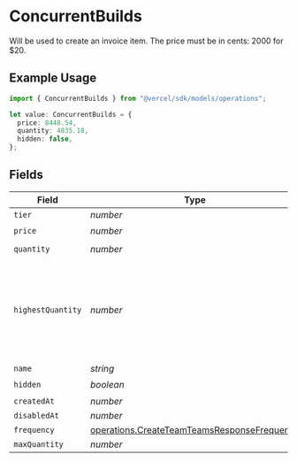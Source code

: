 # ConcurrentBuilds

Will be used to create an invoice item. The price must be in cents: 2000 for $20.

## Example Usage

```typescript
import { ConcurrentBuilds } from "@vercel/sdk/models/operations";

let value: ConcurrentBuilds = {
  price: 8448.54,
  quantity: 4835.18,
  hidden: false,
};
```

## Fields

| Field                                                                                                      | Type                                                                                                       | Required                                                                                                   | Description                                                                                                |
| ---------------------------------------------------------------------------------------------------------- | ---------------------------------------------------------------------------------------------------------- | ---------------------------------------------------------------------------------------------------------- | ---------------------------------------------------------------------------------------------------------- |
| `tier`                                                                                                     | *number*                                                                                                   | :heavy_minus_sign:                                                                                         | N/A                                                                                                        |
| `price`                                                                                                    | *number*                                                                                                   | :heavy_check_mark:                                                                                         | N/A                                                                                                        |
| `quantity`                                                                                                 | *number*                                                                                                   | :heavy_check_mark:                                                                                         | N/A                                                                                                        |
| `highestQuantity`                                                                                          | *number*                                                                                                   | :heavy_minus_sign:                                                                                         | The highest quantity in the current period. Used to render the correct enable/disable UI for add-ons.      |
| `name`                                                                                                     | *string*                                                                                                   | :heavy_minus_sign:                                                                                         | N/A                                                                                                        |
| `hidden`                                                                                                   | *boolean*                                                                                                  | :heavy_check_mark:                                                                                         | N/A                                                                                                        |
| `createdAt`                                                                                                | *number*                                                                                                   | :heavy_minus_sign:                                                                                         | N/A                                                                                                        |
| `disabledAt`                                                                                               | *number*                                                                                                   | :heavy_minus_sign:                                                                                         | N/A                                                                                                        |
| `frequency`                                                                                                | [operations.CreateTeamTeamsResponseFrequency](../../models/operations/createteamteamsresponsefrequency.md) | :heavy_minus_sign:                                                                                         | N/A                                                                                                        |
| `maxQuantity`                                                                                              | *number*                                                                                                   | :heavy_minus_sign:                                                                                         | N/A                                                                                                        |